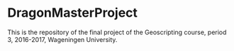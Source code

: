 # DragonMasterProject
This is the repository of the final project of the Geoscripting course, period 3, 2016-2017, Wageningen University.
